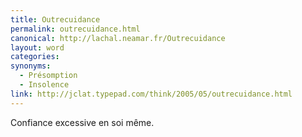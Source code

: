 ```yaml
---
title: Outrecuidance
permalink: outrecuidance.html
canonical: http://lachal.neamar.fr/Outrecuidance
layout: word
categories:
synonyms:
  - Présomption
  - Insolence
link: http://jclat.typepad.com/think/2005/05/outrecuidance.html
---
```


Confiance excessive en soi même.

